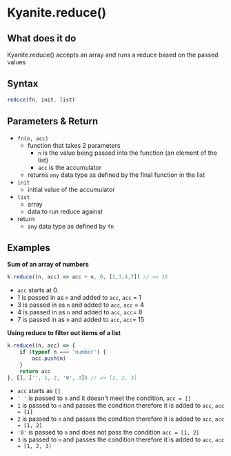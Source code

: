 # Kyanite.reduce()

## What does it do
Kyanite.reduce() accepts an array and runs a reduce based on the passed values

## Syntax
```js
reduce(fn, init, list) 
```

## Parameters & Return
- `fn(n, acc)`
	- function that takes 2 parameters
		- `n` is the value being passed into the function (an element of the list)
		- `acc` is the accumulator
	- returns `any` data type as defined by the final function in the list
- `init`
	- initial value of the accumulator
- `list`
	- array
	- data to run reduce against
- return
	- `any` data type as defined by `fn`
	
  

## Examples

**Sum of an array of numbers**
```js
k.reduce((n, acc) => acc + n, 0, [1,3,4,7]) // => 15
```

- `acc` starts at 0.
- 1 is passed in as `n` and added to `acc`, `acc` = 1
- 3 is passed in as `n` and added to `acc`, `acc` = 4
- 4 is passed in as `n` and added to `acc`, `acc`= 8
- 7 is passed in as `n` and added to `acc`, `acc`= 15

    
**Using reduce to filter out items of a list**
```js
k.reduce((n, acc) => { 
	if (typeof n === 'number') { 
		acc.push(n) 
	} 
	return acc 
}, [], ['', 1, 2, '0', 3]) // => [1, 2, 3]
```

- `acc` starts as `[]`
- `' '` is passed to `n` and it doesn't meet the condition, `acc = []`
- `1` is passed to `n` and passes the condition therefore it is added to `acc`, `acc = [1]`
- `2` is passed to `n` and passes the condition therefore it is added to `acc`, `acc = [1, 2]`
- `'0'` is passed to `n` and does not pass the condition `acc = [1, 2]`
- `3` is passed to `n` and passes the condition therefore it is added to `acc`, `acc = [1, 2, 3]`